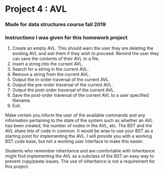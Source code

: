 # Project 4 : AVL
### Made for data structures course fall 2019

### Instructions I was given for this homework project

1. Create an empty AVL. This should warn the user they are deleting the existing AVL and ask them
if they wish to proceed. Remind the user they can save the contents of their AVL to a file.
2. Insert a string into the current AVL.
3. Search for a string in the current AVL.
4. Remove a string from the current AVL.
5. Output the in-order traversal of the current AVL.
6. Output the pre-order traversal of the current AVL.
7. Output the post-order traversal of the current AVL.
8. Save the post-order traversal of the current AVL to a user specified filename.
9. Exit.

Make certain you inform the user of the available commands and any information pertaining to the
state of the system such as whether an AVL has been created, the number of nodes in the AVL, etc.
The BST and the AVL share lots of code in common. It would be wise to use your BST as a starting point
for implementing the AVL. I will provide you with a working BST code base, but not a working user
interface to make this easier.

Students who remember inheritance and are comfortable with inheritance might find implementing the
AVL as a subclass of the BST an easy way to prevent copy/paste issues. The use of inheritance is not a
requirement for this project.
